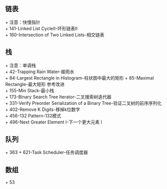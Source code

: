 ## 链表
\+ 注意：快慢指针  
\+ 141-Linked List CycleII-环形链表II  
\+ 160-Intersection of Two Linked Lists-相交链表  

## 栈
\+ 注意：单调栈  
\+ 42-Trapping Rain Water-接雨水  
\+ 84-Largest Rectangle in Histogram-柱状图中最大的矩形
\+ 85-Maximal Rectangle-最大矩形 参考改进  
\+ 155-Min Stack-最小栈  
\+ 173-Binary Search Tree Iterator-二叉搜索树迭代器  
\+ 331-Verify Preorder Serialization of a Binary Tree-验证二叉树的前序序列化  
\+ 402-Remove K Digits-移掉k位数字  
\+ 456-132 Pattern-132模式  
\+ 496-Next Greater Element I-下一个更大元素 I

## 队列
\+ 363
\+ 621-Task Scheduler-任务调度器

## 数组
\+ 53

